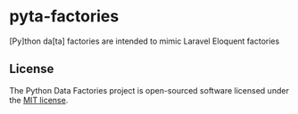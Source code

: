 # pyta-factories
[Py]thon da[ta] factories are intended to mimic Laravel Eloquent factories

## License

The Python Data Factories project is open-sourced software licensed under the [MIT license](https://opensource.org/licenses/MIT).
